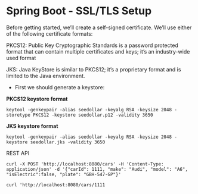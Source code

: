 Spring Boot - SSL/TLS Setup
===========================

Before getting started, we’ll create a self-signed certificate. We’ll use either of the following certificate formats:

PKCS12: Public Key Cryptographic Standards is a password protected format that can contain multiple certificates and keys; it’s an industry-wide used format

JKS: Java KeyStore is similar to PKCS12; it’s a proprietary format and is limited to the Java environment.

- First we should generate a keystore:

**PKCS12 keystore format**

`keytool -genkeypair -alias seedollar -keyalg RSA -keysize 2048 -storetype PKCS12 -keystore seedollar.p12 -validity 3650`

**JKS keystore format**

`keytool -genkeypair -alias seedollar -keyalg RSA -keysize 2048 -keystore seedollar.jks -validity 3650`


REST API
 
`curl -X POST 'http://localhost:8080/cars' -H 'Content-Type: application/json' -d '{"carId": 1111, "make": "Audi", "model": "A6", "isElectric":false, "plate": "GBH-547-GP"}'`

`curl 'http://localhost:8080/cars/1111`


